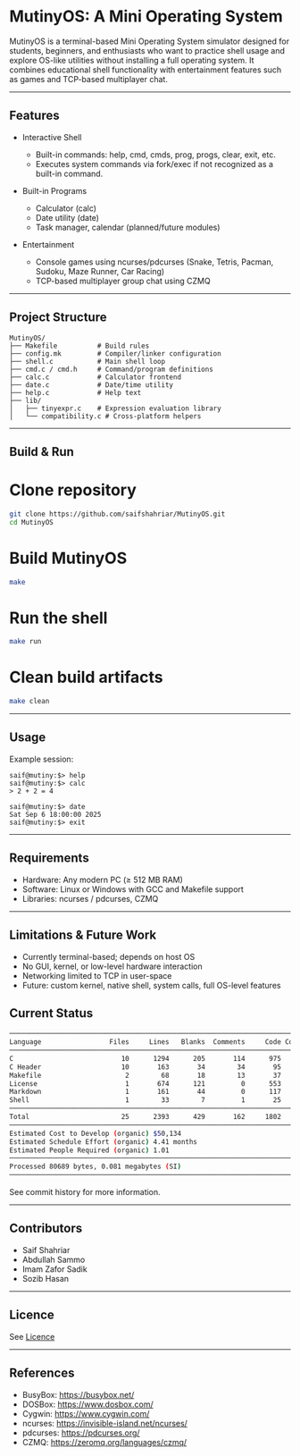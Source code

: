 # MutinyOS: A Mini Operating System

MutinyOS is a terminal-based Mini Operating System simulator designed for
students, beginners, and enthusiasts who want to practice shell usage and
explore OS-like utilities without installing a full operating system. It
combines educational shell functionality with entertainment features such as
games and TCP-based multiplayer chat.

---

## Features

- Interactive Shell

  - Built-in commands: help, cmd, cmds, prog, progs, clear, exit, etc.
  - Executes system commands via fork/exec if not recognized as a built-in
    command.

- Built-in Programs

  - Calculator (calc)
  - Date utility (date)
  - Task manager, calendar (planned/future modules)

- Entertainment
  - Console games using ncurses/pdcurses (Snake, Tetris, Pacman, Sudoku, Maze
    Runner, Car Racing)
  - TCP-based multiplayer group chat using CZMQ

---

## Project Structure

```
MutinyOS/
├── Makefile          # Build rules
├── config.mk         # Compiler/linker configuration
├── shell.c           # Main shell loop
├── cmd.c / cmd.h     # Command/program definitions
├── calc.c            # Calculator frontend
├── date.c            # Date/time utility
├── help.c            # Help text
├── lib/
│   ├── tinyexpr.c    # Expression evaluation library
│   └── compatibility.c # Cross-platform helpers
```

---

## Build & Run

# Clone repository

```bash
git clone https://github.com/saifshahriar/MutinyOS.git
cd MutinyOS
```

# Build MutinyOS

```bash
make
```

# Run the shell

```bash
make run
```

# Clean build artifacts

```bash
make clean
```

---

## Usage

Example session:

```fish
saif@mutiny:$> help
saif@mutiny:$> calc
> 2 + 2 = 4

saif@mutiny:$> date
Sat Sep 6 18:00:00 2025
saif@mutiny:$> exit
```

---

## Requirements

- Hardware: Any modern PC (≥ 512 MB RAM)
- Software: Linux or Windows with GCC and Makefile support
- Libraries: ncurses / pdcurses, CZMQ

---

## Limitations & Future Work

- Currently terminal-based; depends on host OS
- No GUI, kernel, or low-level hardware interaction
- Networking limited to TCP in user-space
- Future: custom kernel, native shell, system calls, full OS-level features

## Current Status

<!-- current-status start -->

```bash
───────────────────────────────────────────────────────────────────────────────
Language                 Files     Lines   Blanks  Comments     Code Complexity
───────────────────────────────────────────────────────────────────────────────
C                           10      1294      205       114      975        253
C Header                    10       163       34        34       95          0
Makefile                     2        68       18        13       37          0
License                      1       674      121         0      553          0
Markdown                     1       161       44         0      117          0
Shell                        1        33        7         1       25          2
───────────────────────────────────────────────────────────────────────────────
Total                       25      2393      429       162     1802        255
───────────────────────────────────────────────────────────────────────────────
Estimated Cost to Develop (organic) $50,134
Estimated Schedule Effort (organic) 4.41 months
Estimated People Required (organic) 1.01
───────────────────────────────────────────────────────────────────────────────
Processed 80689 bytes, 0.081 megabytes (SI)
───────────────────────────────────────────────────────────────────────────────
```

<!-- current-status end -->

See commit history for more information.

---

## Contributors

- Saif Shahriar
- Abdullah Sammo
- Imam Zafor Sadik
- Sozib Hasan

---

## Licence

See [Licence](./LICENSE)

---

## References

- BusyBox: https://busybox.net/
- DOSBox: https://www.dosbox.com/
- Cygwin: https://www.cygwin.com/
- ncurses: https://invisible-island.net/ncurses/
- pdcurses: https://pdcurses.org/
- CZMQ: https://zeromq.org/languages/czmq/
